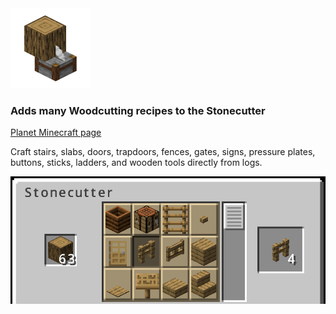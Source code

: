 <img src="readme/pack.png" width="128" height="128">

### Adds many Woodcutting recipes to the Stonecutter

[Planet Minecraft page](https://www.planetminecraft.com/data-pack/woodcutter-5648235/)

Craft stairs, slabs, doors, trapdoors, fences, gates, signs, pressure plates, buttons, sticks, ladders, and wooden tools directly from logs.

<img src="readme/logs.png">
